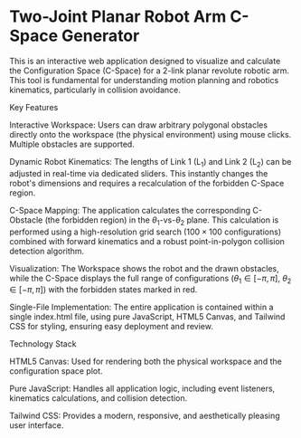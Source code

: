# Two-Joint Planar Robot Arm C-Space Generator

This is an interactive web application designed to visualize and calculate the Configuration Space (C-Space) for a 2-link planar revolute robotic arm. This tool is fundamental for understanding motion planning and robotics kinematics, particularly in collision avoidance.

Key Features

Interactive Workspace: Users can draw arbitrary polygonal obstacles directly onto the workspace (the physical environment) using mouse clicks. Multiple obstacles are supported.

Dynamic Robot Kinematics: The lengths of Link 1 ($\text{L}_1$) and Link 2 ($\text{L}_2$) can be adjusted in real-time via dedicated sliders. This instantly changes the robot's dimensions and requires a recalculation of the forbidden C-Space region.

C-Space Mapping: The application calculates the corresponding C-Obstacle (the forbidden region) in the $\theta_1$-vs-$\theta_2$ plane. This calculation is performed using a high-resolution grid search ($100 \times 100$ configurations) combined with forward kinematics and a robust point-in-polygon collision detection algorithm.

Visualization: The Workspace shows the robot and the drawn obstacles, while the C-Space displays the full range of configurations ($\theta_1 \in [-\pi, \pi]$, $\theta_2 \in [-\pi, \pi]$) with the forbidden states marked in red.

Single-File Implementation: The entire application is contained within a single index.html file, using pure JavaScript, HTML5 Canvas, and Tailwind CSS for styling, ensuring easy deployment and review.

Technology Stack

HTML5 Canvas: Used for rendering both the physical workspace and the configuration space plot.

Pure JavaScript: Handles all application logic, including event listeners, kinematics calculations, and collision detection.

Tailwind CSS: Provides a modern, responsive, and aesthetically pleasing user interface.
